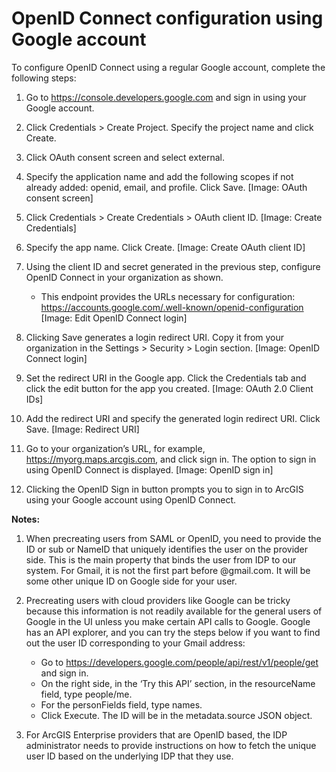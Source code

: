# OpenID Connect configuration using Google account

To configure OpenID Connect using a regular Google account, complete the following steps:

1. Go to https://console.developers.google.com and sign in using your Google account.

2. Click Credentials > Create Project. Specify the project name and click Create.

3. Click OAuth consent screen and select external.

4. Specify the application name and add the following scopes if not already added: openid, email, and profile. Click Save.
[Image: OAuth consent screen]

5. Click Credentials > Create Credentials > OAuth client ID.
[Image: Create Credentials]

6. Specify the app name. Click Create.
[Image: Create OAuth client ID]

7. Using the client ID and secret generated in the previous step, configure OpenID Connect in your organization as shown.
   - This endpoint provides the URLs necessary for configuration: https://accounts.google.com/.well-known/openid-configuration
[Image: Edit OpenID Connect login]

8. Clicking Save generates a login redirect URI. Copy it from your organization in the Settings > Security > Login section. 
[Image: OpenID Connect login]

9. Set the redirect URI in the Google app. Click the Credentials tab and click the edit button for the app you created.
[Image: OAuth 2.0 Client IDs]

10. Add the redirect URI and specify the generated login redirect URI. Click Save.
[Image: Redirect URI]

11. Go to your organization’s URL, for example, https://myorg.maps.arcgis.com, and click sign in. The option to sign in using OpenID Connect is displayed.
[Image: OpenID sign in]

12. Clicking the OpenID Sign in button prompts you to sign in to ArcGIS using your Google account using OpenID Connect.

**Notes:**

1.	When precreating users from SAML or OpenID, you need to provide the ID or sub or NameID that uniquely identifies the user on the provider side. This is the main property that binds the user from IDP to our system. For Gmail, it is not the first part before @gmail.com. It will be some other unique ID on Google side for your user.

2.	Precreating users with cloud providers like Google can be tricky because this information is not readily available for the general users of Google in the UI unless you make certain API calls to Google. Google has an API explorer, and you can try the steps below if you want to find out the user ID corresponding to your Gmail address: 
    - Go to https://developers.google.com/people/api/rest/v1/people/get and sign in.
    - On the right side, in the ‘Try this API’ section, in the resourceName field, type people/me.
    - For the personFields field, type names.
    - Click Execute. The ID will be in the metadata.source JSON object.
    
3.	For ArcGIS Enterprise providers that are OpenID based, the IDP administrator needs to provide instructions on how to fetch the unique user ID based on the underlying IDP that they use.
